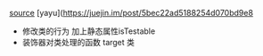 [source](http://es6.ruanyifeng.com/#docs/decorator)
[yayu](https://juejin.im/post/5bec22ad5188254d070bd9e8
- 修改类的行为
  加上静态属性isTestable 
- 装饰器对类处理的函数
  target 类
